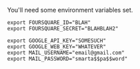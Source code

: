 You'll need some environment variables set.

```
export FOURSQUARE_ID="BLAH"
export FOURSQUARE_SECRET="BLAHBLAH2"

export GOOGLE_API_KEY="SOMESUCH"
export GOOGLE_WEB_KEY="WHATEVER"
export MAIL_USERNAME="email@gmail.com"
export MAIL_PASSWORD="smarta$$pa$$word"
```
